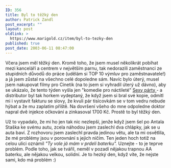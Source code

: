 ```yaml
---
ID: 356
title: Byl to těžký den
author: Patrick Zandl
post_excerpt: ""
layout: post
oldlink: >
  https://www.marigold.cz/item/byl-to-tezky-den
published: true
post_date: 2003-06-11 08:47:00
---
```

<p>
Včera jsem měl těžký den. Kromě toho, že jsem musel několikrát pobíhat mezi kanceláří a centrem v největším parnu, tak nedorazili zaměstnanci ze stupidních důvodů do práce (udělám si TOP 10 výmluv pro zaměstnavatele!) a já jsem zůstal na všechno celé dopoledne sám. Navíc bylo úterý, musel jsem nakupovat filmy pro Cinetik (na to jsem si vyhradil úterý už dávno), aby se ukázalo, že tento týden vyšla jen "komedie pro náctileté" <A href="http://www.cinetik.cz/DetailPage.asp?DPG=3689">Sexy párty </A>- a distributor byl tak horkem vydeptaný, že když jsem si bral své kopie, odmítl mi i vystavit fakturu se slovy, že kvuli pár tisícovkám se v tom vedru nebude hýbat a že mu zaplatím příště. Na dovršení všeho do mne odpoledne doktor napral dvě injekce očkování a zinkasoval 1700 Kč. Prostě to byl těžký den. </p>

<p>
Už to vypadalo, že mi ho jen tak nic nezlepší, jenže když jsem šel po Antala Staška ke svému autu, zcela náhodou jsem zaslechl dva chlápky, jak se u auta baví. Z rozhovoru jsem zaslechl pravda jedinou větu, ale ta mi osvětlila, že mé problémy jsou v porovnání s jejich ničím. Ten jeden hoch totiž na celou ulici oznámil <EM>"Ty vole já mám v prdeli baterku".</EM> Uznejte - to je teprve problém. Podle toho, jak se tvářil, neměl v pozadí nějakou trapnou AA baterku, ale nějakou velkou, solidní. Je to hezký den, když víte, že nejste sami, kdo má problém :)</p>

